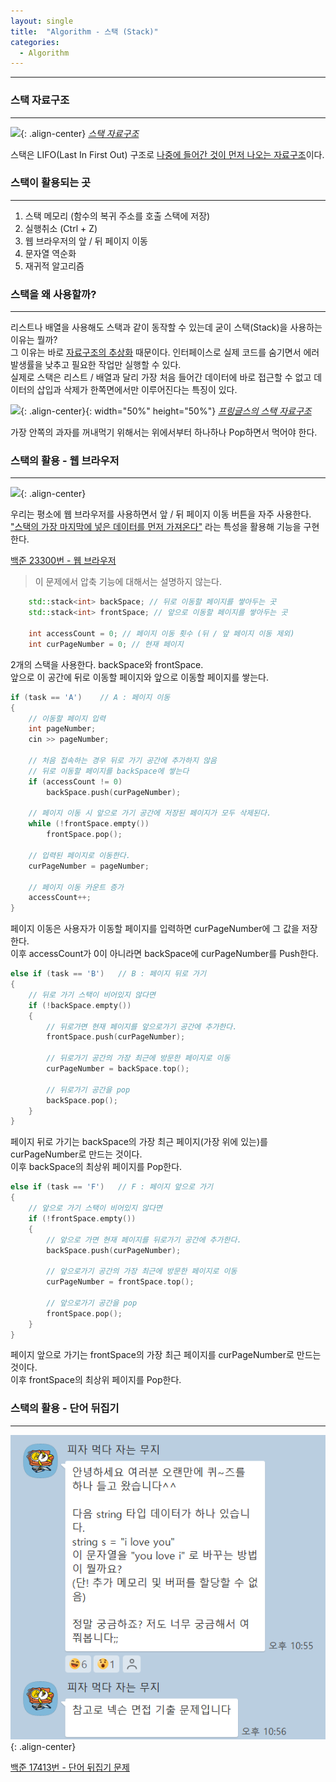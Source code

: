 ```yaml
---
layout: single
title:  "Algorithm - 스택 (Stack)"
categories:
  - Algorithm
---
```


---

### 스택 자료구조
---

![](https://blog.kakaocdn.net/dn/CSWsW/btq2t9Wc0um/qTQgiVXqjxA0l9weuUKTH1/img.png){: .align-center}
*[스택 자료구조](https://buildgoodhabit.tistory.com/141)*

스택은 LIFO(Last In First Out) 구조로 <u>나중에 들어간 것이 먼저 나오는 자료구조</u>이다.

### 스택이 활용되는 곳
---
1. 스택 메모리 (함수의 복귀 주소를 호출 스택에 저장)
2. 실행취소 (Ctrl + Z)
3. 웹 브라우저의 앞 / 뒤 페이지 이동
4. 문자열 역순화
5. 재귀적 알고리즘

### 스택을 왜 사용할까?
---
리스트나 배열을 사용해도 스택과 같이 동작할 수 있는데 굳이 스택(Stack)을 사용하는 이유는 뭘까?  
그 이유는 바로 <u>자료구조의 추상화</u> 때문이다. 인터페이스로 실제 코드를 숨기면서 에러 발생률을 낮추고 필요한 작업만 실행할 수 있다.  
실제로 스택은 리스트 / 배열과 달리 가장 처음 들어간 데이터에 바로 접근할 수 없고 데이터의 삽입과 삭제가 한쪽면에서만 이루어진다는 특징이 있다.

![](https://blog.kakaocdn.net/dn/eregHj/btrAfDRtW67/ufHF4LV7bbpRv1TIKLkQDk/img.png){: .align-center}{: width="50%" height="50%"}
*[프링글스의 스택 자료구조](https://roi-data.com/entry/%EC%9E%90%EB%A3%8C%EA%B5%AC%EC%A1%B0-4-%EC%8A%A4%ED%83%9DStack%EC%9D%B4%EB%9E%80-%EC%97%B0%EC%82%B0-%EA%B5%AC%ED%98%84%EB%B0%A9%EB%B2%95)*

가장 안쪽의 과자를 꺼내먹기 위해서는 위에서부터 하나하나 Pop하면서 먹어야 한다.

### 스택의 활용 - 웹 브라우저
---

![](https://img1.daumcdn.net/thumb/R800x0/?scode=mtistory2&fname=https%3A%2F%2Ft1.daumcdn.net%2Fcfile%2Ftistory%2F2719483C5885B0B72C){: .align-center}

우리는 평소에 웹 브라우저를 사용하면서 앞 / 뒤 페이지 이동 버튼을 자주 사용한다.  
<u>"스택의 가장 마지막에 넣은 데이터를 먼저 가져온다"</u> 라는 특성을 활용해 기능을 구현한다.

<!--
![](/assets/images/algorithm_web.png){: .align-center}

![](/assets/images/algorithm_web2.png){: .align-center}
-->

[백준 23300번 - 웹 브라우저](https://www.acmicpc.net/problem/23300)

> 이 문제에서 압축 기능에 대해서는 설명하지 않는다.

```c++
	std::stack<int> backSpace; // 뒤로 이동할 페이지를 쌓아두는 곳
	std::stack<int> frontSpace; // 앞으로 이동할 페이지를 쌓아두는 곳

	int accessCount = 0; // 페이지 이동 횟수 (뒤 / 앞 페이지 이동 제외)
	int curPageNumber = 0; // 현재 페이지
```

2개의 스택을 사용한다. backSpace와 frontSpace.  
앞으로 이 공간에 뒤로 이동할 페이지와 앞으로 이동할 페이지를 쌓는다.

```c++
if (task == 'A')    // A : 페이지 이동
{
	// 이동할 페이지 입력
	int pageNumber;
	cin >> pageNumber;

	// 처음 접속하는 경우 뒤로 가기 공간에 추가하지 않음
    // 뒤로 이동할 페이지를 backSpace에 쌓는다
	if (accessCount != 0)
		backSpace.push(curPageNumber);

	// 페이지 이동 시 앞으로 가기 공간에 저장된 페이지가 모두 삭제된다.
	while (!frontSpace.empty())
		frontSpace.pop();

	// 입력된 페이지로 이동한다.
	curPageNumber = pageNumber;

	// 페이지 이동 카운트 증가
	accessCount++;
}
```

페이지 이동은 사용자가 이동할 페이지를 입력하면 curPageNumber에 그 값을 저장한다.  
이후 accessCount가 0이 아니라면 backSpace에 curPageNumber를 Push한다.

```c++
else if (task == 'B')   // B : 페이지 뒤로 가기
{
    // 뒤로 가기 스택이 비어있지 않다면
	if (!backSpace.empty())
	{
		// 뒤로가면 현재 페이지를 앞으로가기 공간에 추가한다.
		frontSpace.push(curPageNumber);

		// 뒤로가기 공간의 가장 최근에 방문한 페이지로 이동
		curPageNumber = backSpace.top();

		// 뒤로가기 공간을 pop
		backSpace.pop();
	}
}
```

페이지 뒤로 가기는 backSpace의 가장 최근 페이지(가장 위에 있는)를 curPageNumber로 만드는 것이다.  
이후 backSpace의 최상위 페이지를 Pop한다.

```c++
else if (task == 'F')   // F : 페이지 앞으로 가기
{
    // 앞으로 가기 스택이 비어있지 않다면
	if (!frontSpace.empty())
	{
		// 앞으로 가면 현재 페이지를 뒤로가기 공간에 추가한다.
		backSpace.push(curPageNumber);

		// 앞으로가기 공간의 가장 최근에 방문한 페이지로 이동
		curPageNumber = frontSpace.top();

		// 앞으로가기 공간을 pop
		frontSpace.pop();
	}
}
```

페이지 앞으로 가기는 frontSpace의 가장 최근 페이지를 curPageNumber로 만드는 것이다.  
이후 frontSpace의 최상위 페이지를 Pop한다.

### 스택의 활용 - 단어 뒤집기
---

![](/assets/images/algorithm_l_love_you.png){: .align-center}

[백준 17413번 - 단어 뒤집기 문제](https://www.acmicpc.net/problem/17413)

